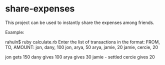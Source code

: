 # share-expenses
This project can be used to instantly share the expenses among friends.

Example:

rahuln$ ruby calculate.rb 
Enter the list of transactions in the format: FROM, TO, AMOUNT:
jon, dany, 100
jon, arya, 50
arya, jamie, 20
jamie, cercie, 20

jon gets 150
dany gives 100
arya gives 30
jamie - settled
cercie gives 20
